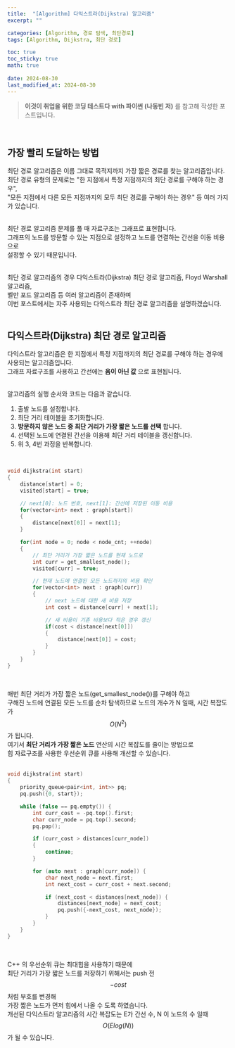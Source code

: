 ```yaml
---
title:  "[Algorithm] 다익스트라(Dijkstra) 알고리즘"
excerpt: ""

categories: [Algorithm, 경로 탐색, 최단경로]
tags: [Algorithm, Dijkstra, 최단 경로]

toc: true
toc_sticky: true
math: true
 
date: 2024-08-30
last_modified_at: 2024-08-30
---
```


> **이것이 취업을 위한 코딩 테스트다 with 파이썬 (나동빈 저)** 를 참고해 작성한 포스트입니다.

<br/>

## 가장 빨리 도달하는 방법

최단 경로 알고리즘은 이름 그대로 목적지까지 가장 짧은 경로를 찾는 알고리즘입니다.  
최단 경로 유형의 문제로는 "한 지점에서 특정 지점까지의 최단 경로를 구해야 하는 경우",  
"모든 지점에서 다른 모든 지점까지의 모두 최단 경로를 구해야 하는 경우" 등 여러 가지가 있습니다.  
<br/>

최단 경로 알고리즘 문제를 풀 때 자료구조는 그래프로 표현합니다.  
그래프의 노드를 방문할 수 있는 지점으로 설정하고 노드를 연결하는 간선을 이동 비용으로  
설정할 수 있기 때문입니다.  
<br/>

최단 경로 알고리즘의 경우 다익스트라(Dijkstra) 최단 경로 알고리즘, Floyd Warshall 알고리즘,  
벨만 포드 알고리즘 등 여러 알고리즘이 존재하며  
이번 포스트에서는 자주 사용되는 다익스트라 최단 경로 알고리즘을 설명하겠습니다.  
<br/>

## 다익스트라(Dijkstra) 최단 경로 알고리즘

다익스트라 알고리즘은 한 지점에서 특정 지점까지의 최단 경로를 구해야 하는 경우에 사용되는 알고리즘입니다.  
그래프 자료구조를 사용하고 간선에는 **음이 아닌 값** 으로 표현됩니다.  
<br/>

알고리즘의 실행 순서와 코드는 다음과 같습니다.  

1. 출발 노드를 설정합니다.  
2. 최단 거리 테이블을 초기화합니다.  
3. **방문하지 않은 노드 중 최단 거리가 가장 짧은 노드를 선택** 합니다.  
4. 선택된 노드에 연결된 간선을 이용해 최단 거리 테이블을 갱신합니다.  
5. 위 3, 4번 과정을 반복합니다.  
<br/>

```c++
void dijkstra(int start)
{
    distance[start] = 0;
    visited[start] = true;

    // next[0]: 노드 번호, next[1]: 간선에 저장된 이동 비용
    for(vector<int> next : graph[start])
    {
        distance[next[0]] = next[1];
    }

    for(int node = 0; node < node_cnt; ++node)
    {
        // 최단 거리가 가장 짧은 노드를 현재 노드로
        int curr = get_smallest_node();
        visited[curr] = true;

        // 현재 노드에 연결된 모든 노드까지의 비용 확인
        for(vector<int> next : graph[curr])
        {
            // next 노드에 대한 새 비용 저장
            int cost = distance[curr] + next[1];

            // 새 비용이 기존 비용보다 작은 경우 갱신
            if(cost < distance[next[0]])
            {
                distance[next[0]] = cost;
            }
        }
    }
}
```

<br/>

매번 최단 거리가 가장 짧은 노드(get_smallest_node())를 구해야 하고  
구해진 노드에 연결된 모든 노드를 순차 탐색하므로 노드의 개수가 N 일때, 시간 복잡도가 $$O(N^2)$$ 가 됩니다.  
여기서 **최단 거리가 가장 짧은 노드** 연산의 시간 복잡도를 줄이는 방법으로  
힙 자료구조를 사용한 우선순위 큐를 사용해 개선할 수 있습니다.  
<br/>

```c++
void dijkstra(int start)
{
    priority_queue<pair<int, int>> pq;
    pq.push({0, start});

    while (false == pq.empty()) {
        int curr_cost = -pq.top().first;
        char curr_node = pq.top().second;
        pq.pop();

        if (curr_cost > distances[curr_node])
        {
            continue;
        }

        for (auto next : graph[curr_node]) {
            char next_node = next.first;
            int next_cost = curr_cost + next.second;

            if (next_cost < distances[next_node]) {
                distances[next_node] = next_cost;
                pq.push({-next_cost, next_node});
            }
        }
    }
}
```

<br/>

C++ 의 우선순위 큐는 최대힙을 사용하기 때문에  
최단 거리가 가장 짧은 노드를 저장하기 위해서는 push 전 $$-cost$$ 처럼 부호를 변경해  
가장 짧은 노드가 먼저 힙에서 나올 수 도록 하였습니다.  
개선된 다익스트라 알고리즘의 시간 복잡도는 E가 간선 수, N 이 노드의 수 일때  
$$O(Elog(N))$$ 가 될 수 있습니다.  
<br/>
